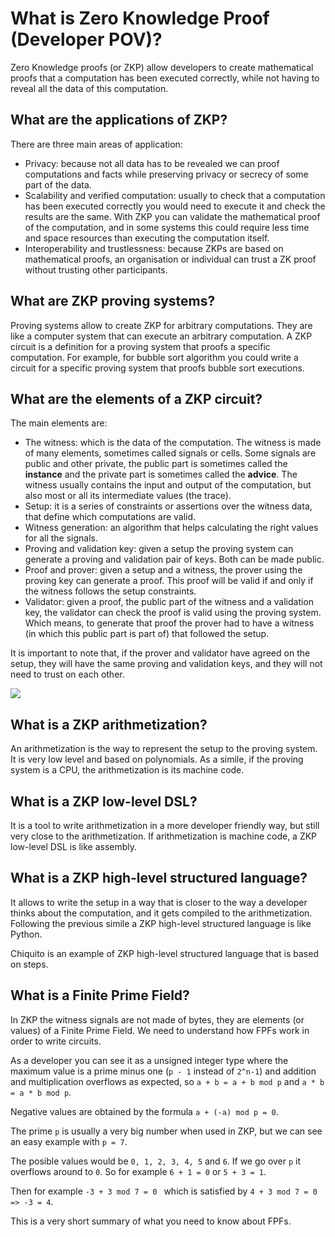 # What is Zero Knowledge Proof (Developer POV)?

Zero Knowledge proofs (or ZKP) allow developers to create mathematical proofs that a computation has been executed correctly, while not having to reveal all the data of this computation.

## What are the applications of ZKP?

There are three main areas of application:
 + Privacy: because not all data has to be revealed we can proof computations and facts while preserving privacy or secrecy of some part of the data.
 + Scalability and verified computation: usually to check that a computation has been executed correctly you would need to execute it and check the results are the same. With ZKP you can validate the mathematical proof of the computation, and in some systems this could require less time and space resources than executing the computation itself.
 + Interoperability and trustlessness: because ZKPs are based on mathematical proofs, an organisation or individual can trust a ZK proof without trusting other participants.

## What are ZKP proving systems?

Proving systems allow to create ZKP for arbitrary computations. They are like a computer system that can execute an arbitrary computation. A ZKP circuit is a definition for a proving system that proofs a specific computation. For example, for bubble sort algorithm you could write a circuit for a specific proving system that proofs bubble sort executions.

## What are the elements of a ZKP circuit?

The main elements are:
 + The witness: which is the data of the computation. The witness is made of many elements, sometimes called signals or cells. Some signals are public and other private, the public part is sometimes called the **instance** and the private part is sometimes called the **advice**. The witness usually contains the input and output of the computation, but also most or all its intermediate values (the trace).
 + Setup: it is a series of constraints or assertions over the witness data, that define which computations are valid.
 + Witness generation: an algorithm that helps calculating the right values for all the signals.
 + Proving and validation key: given a setup the proving system can generate a proving and validation pair of keys. Both can be made public.
 + Proof and prover: given a setup and a witness, the prover using the proving key can generate a proof. This proof will be valid if and only if the witness follows the setup constraints.
 + Validator: given a proof, the public part of the witness and a validation key, the validator can check the proof is valid  using the proving system. Which means, to generate that proof the prover had to have a witness (in which this public part is part of) that followed the setup.

It is important to note that, if the prover and validator have agreed on the setup, they will have the same proving and validation keys, and they will not need to trust on each other.

![](images/zkp-process-diagram.png)

## What is a ZKP arithmetization?

An arithmetization is the way to represent the setup to the proving system. It is very low level and based on polynomials. As a simile, if the proving system is a CPU, the arithmetization is its machine code.

## What is a ZKP low-level DSL?

It is a tool to write arithmetization in a more developer friendly way, but still very close to the arithmetization. If arithmetization is machine code, a ZKP low-level DSL is like assembly.

## What is a ZKP high-level structured language?

It allows to write the setup in a way that is closer to the way a developer thinks about the computation, and it gets compiled to the arithmetization. Following the previous simile a ZKP high-level structured language is like Python.

Chiquito is an example of ZKP high-level structured language that is based on steps.

## What is a Finite Prime Field?

In ZKP the witness signals are not made of bytes, they are elements (or values) of a Finite Prime Field. We need to understand how FPFs work in order to write circuits.

As a developer you can see it as a unsigned integer type where the maximum value is a prime minus one (`p - 1` instead of `2^n-1`) and addition and multiplication overflows as expected, so `a + b = a + b mod p` and `a * b = a * b mod p`.

Negative values are obtained by the formula `a + (-a) mod p = 0`.

The prime `p` is usually a very big number when used in ZKP, but we can see an easy example with `p = 7`.

The posible values would be `0, 1, 2, 3, 4, 5` and `6`. If we go over `p` it overflows around to `0`. So for example `6 + 1 = 0` or `5 + 3 = 1`.

Then for example  `-3 + 3 mod 7 = 0 ` which is satisfied by `4 + 3 mod 7 = 0 => -3 = 4`.

This is a very short summary of what you need to know about FPFs.
